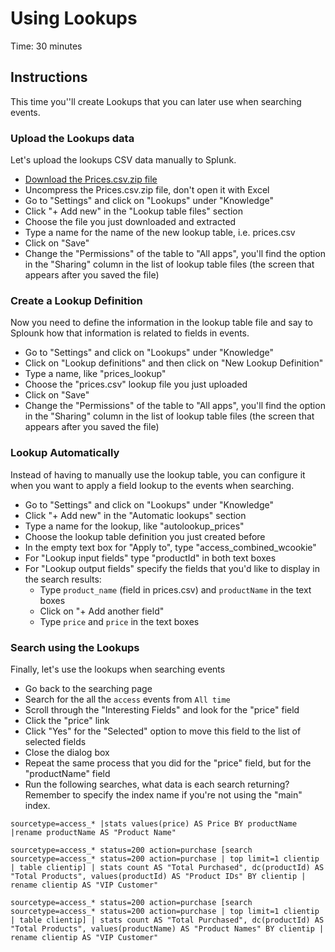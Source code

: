 # Using Lookups
Time: 30 minutes

## Instructions
This time you''ll create Lookups that you can later use when searching events.

### Upload the Lookups data
Let's upload the lookups CSV data manually to Splunk.

- [Download the Prices.csv.zip file](http://docs.splunk.com/images/d/db/Prices.csv.zip)
- Uncompress the Prices.csv.zip file, don't open it with Excel
- Go to "Settings" and click on "Lookups" under "Knowledge"
- Click "+ Add new" in the "Lookup table files" section
- Choose the file you just downloaded and extracted
- Type a name for the name of the new lookup table, i.e. prices.csv
- Click on "Save"
- Change the "Permissions" of the table to "All apps", you'll find the option in the "Sharing" column in the list of lookup table files (the screen that appears after you saved the file)


### Create a Lookup Definition
Now you need to define the information in the lookup table file and say to Splounk how that information is related to fields in events.

- Go to "Settings" and click on "Lookups" under "Knowledge"
- Click on "Lookup definitions" and then click on "New Lookup Definition"
- Type a name, like "prices_lookup"
- Choose the "prices.csv" lookup file you just uploaded
- Click on "Save"
- Change the "Permissions" of the table to "All apps", you'll find the option in the "Sharing" column in the list of lookup table files (the screen that appears after you saved the file)

### Lookup Automatically
Instead of having to manually use the lookup table, you can configure it when you want to apply a field lookup to the events when searching.

- Go to "Settings" and click on "Lookups" under "Knowledge"
- Click "+ Add new" in the "Automatic lookups" section
- Type a name for the lookup, like "autolookup_prices"
- Choose the lookup table definition you just created before
- In the empty text box for "Apply to", type "access_combined_wcookie"
- For "Lookup input fields" type "productId" in both text boxes
- For "Lookup output fields" specify the fields that you'd like to display in the search results:
    - Type `product_name` (field in prices.csv) and `productName` in the text boxes
    - Click on "+ Add another field"
    - Type `price` and `price` in the text boxes

### Search using the Lookups
Finally, let's use the lookups when searching events

- Go back to the searching page
- Search for the all the `access` events from `All time`
- Scroll through the "Interesting Fields" and look for the "price" field
- Click the "price" link
- Click "Yes" for the "Selected" option to move this field to the list of selected fields
- Close the dialog box
- Repeat the same process that you did for the "price" field, but for the "productName" field
- Run the following searches, what data is each search returning? Remember to specify the index name if you're not using the "main" index.

```
sourcetype=access_* |stats values(price) AS Price BY productName |rename productName AS "Product Name"
```

```
sourcetype=access_* status=200 action=purchase [search sourcetype=access_* status=200 action=purchase | top limit=1 clientip | table clientip] | stats count AS "Total Purchased", dc(productId) AS "Total Products", values(productId) AS "Product IDs" BY clientip | rename clientip AS "VIP Customer"
```

```
sourcetype=access_* status=200 action=purchase [search sourcetype=access_* status=200 action=purchase | top limit=1 clientip | table clientip] | stats count AS "Total Purchased", dc(productId) AS "Total Products", values(productName) AS "Product Names" BY clientip | rename clientip AS "VIP Customer"
```